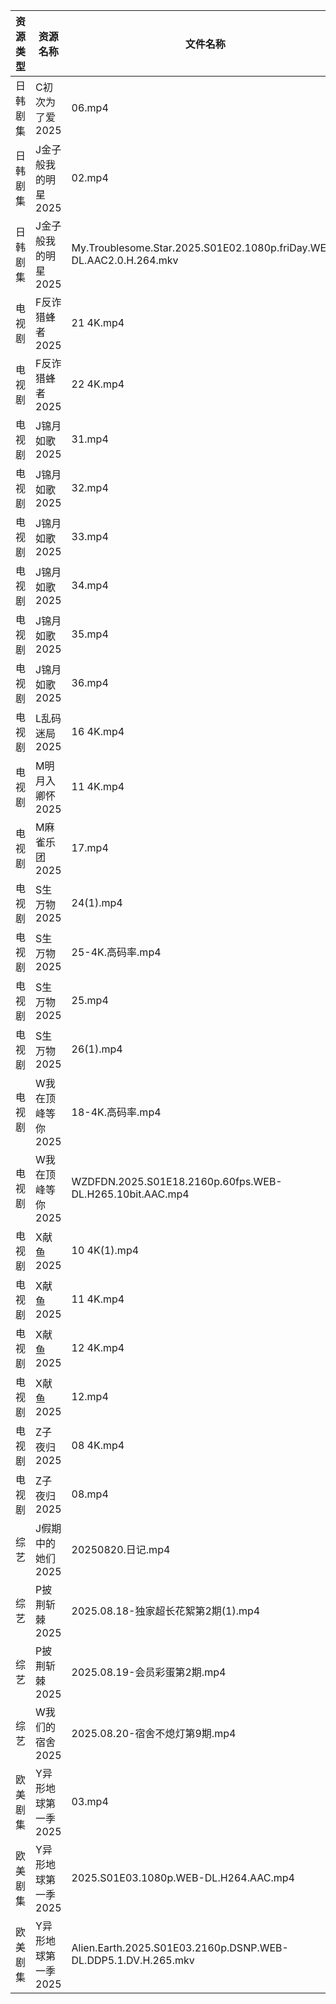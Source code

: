 | 资源类型 | 资源名称         | 文件名称                                                                 | 分享链接                                 | 更新时间                |
| ---- | ------------ | -------------------------------------------------------------------- | ------------------------------------ | ------------------- |
| 日韩剧集 | C初次为了爱2025   | 06.mp4                                                               | https://pan.quark.cn/s/0523b5d1b795  | 2025-08-20 16:16:00 |
| 日韩剧集 | J金子般我的明星2025 | 02.mp4                                                               | https://pan.quark.cn/s/10be8bbe13e5  | 2025-08-20 01:22:28 |
| 日韩剧集 | J金子般我的明星2025 | My.Troublesome.Star.2025.S01E02.1080p.friDay.WEB-DL.AAC2.0.H.264.mkv | https://pan.quark.cn/s/10be8bbe13e5  | 2025-08-20 01:22:25 |
| 电视剧  | F反诈猎蜂者2025   | 21 4K.mp4                                                            | https://www.alipan.com/s/y2n2PsHN76n | 2025-08-20 18:00:33 |
| 电视剧  | F反诈猎蜂者2025   | 22 4K.mp4                                                            | https://www.alipan.com/s/y2n2PsHN76n | 2025-08-20 18:00:33 |
| 电视剧  | J锦月如歌2025    | 31.mp4                                                               | https://www.alipan.com/s/jdpjNxUdeEZ | 2025-08-20 19:00:40 |
| 电视剧  | J锦月如歌2025    | 32.mp4                                                               | https://www.alipan.com/s/jdpjNxUdeEZ | 2025-08-20 19:00:39 |
| 电视剧  | J锦月如歌2025    | 33.mp4                                                               | https://www.alipan.com/s/jdpjNxUdeEZ | 2025-08-20 19:00:39 |
| 电视剧  | J锦月如歌2025    | 34.mp4                                                               | https://www.alipan.com/s/jdpjNxUdeEZ | 2025-08-20 19:00:38 |
| 电视剧  | J锦月如歌2025    | 35.mp4                                                               | https://www.alipan.com/s/jdpjNxUdeEZ | 2025-08-20 19:00:37 |
| 电视剧  | J锦月如歌2025    | 36.mp4                                                               | https://www.alipan.com/s/jdpjNxUdeEZ | 2025-08-20 19:00:36 |
| 电视剧  | L乱码迷局2025    | 16 4K.mp4                                                            | https://www.alipan.com/s/CJ4yqcSAku1 | 2025-08-20 18:00:46 |
| 电视剧  | M明月入卿怀2025   | 11 4K.mp4                                                            | https://www.alipan.com/s/xHamJTAqzs9 | 2025-08-20 21:00:56 |
| 电视剧  | M麻雀乐团2025    | 17.mp4                                                               | https://pan.quark.cn/s/6f7fe24c7e8f  | 2025-08-20 01:25:44 |
| 电视剧  | S生万物2025     | 24(1).mp4                                                            | https://www.alipan.com/s/o5nqxSzSEEC | 2025-08-20 20:57:28 |
| 电视剧  | S生万物2025     | 25-4K.高码率.mp4                                                        | https://www.alipan.com/s/o5nqxSzSEEC | 2025-08-20 20:57:27 |
| 电视剧  | S生万物2025     | 25.mp4                                                               | https://www.alipan.com/s/o5nqxSzSEEC | 2025-08-20 20:57:26 |
| 电视剧  | S生万物2025     | 26(1).mp4                                                            | https://www.alipan.com/s/o5nqxSzSEEC | 2025-08-20 20:57:26 |
| 电视剧  | W我在顶峰等你2025  | 18-4K.高码率.mp4                                                        | https://pan.quark.cn/s/cb17e03fd6d6  | 2025-08-20 16:25:51 |
| 电视剧  | W我在顶峰等你2025  | WZDFDN.2025.S01E18.2160p.60fps.WEB-DL.H265.10bit.AAC.mp4             | https://pan.quark.cn/s/cb17e03fd6d6  | 2025-08-20 16:25:42 |
| 电视剧  | X献鱼2025      | 10 4K(1).mp4                                                         | https://www.alipan.com/s/RdyreAB7CLk | 2025-08-20 16:01:27 |
| 电视剧  | X献鱼2025      | 11 4K.mp4                                                            | https://www.alipan.com/s/RdyreAB7CLk | 2025-08-20 18:01:21 |
| 电视剧  | X献鱼2025      | 12 4K.mp4                                                            | https://www.alipan.com/s/RdyreAB7CLk | 2025-08-20 18:01:21 |
| 电视剧  | X献鱼2025      | 12.mp4                                                               | https://www.alipan.com/s/RdyreAB7CLk | 2025-08-20 16:01:27 |
| 电视剧  | Z子夜归2025     | 08 4K.mp4                                                            | https://www.alipan.com/s/eenSecWfvhF | 2025-08-20 21:01:38 |
| 电视剧  | Z子夜归2025     | 08.mp4                                                               | https://www.alipan.com/s/eenSecWfvhF | 2025-08-20 21:01:37 |
| 综艺   | J假期中的她们2025  | 20250820.日记.mp4                                                      | https://pan.quark.cn/s/7a645271de8d  | 2025-08-20 16:33:12 |
| 综艺   | P披荆斩棘2025    | 2025.08.18-独家超长花絮第2期(1).mp4                                          | https://pan.quark.cn/s/9ae1eb01008d  | 2025-08-20 01:39:09 |
| 综艺   | P披荆斩棘2025    | 2025.08.19-会员彩蛋第2期.mp4                                               | https://pan.quark.cn/s/9ae1eb01008d  | 2025-08-20 01:39:16 |
| 综艺   | W我们的宿舍2025   | 2025.08.20-宿舍不熄灯第9期.mp4                                              | https://pan.quark.cn/s/f9a388d84b7d  | 2025-08-20 16:35:51 |
| 欧美剧集 | Y异形地球第一季2025 | 03.mp4                                                               | https://pan.quark.cn/s/414812145daa  | 2025-08-20 10:35:36 |
| 欧美剧集 | Y异形地球第一季2025 | 2025.S01E03.1080p.WEB-DL.H264.AAC.mp4                                | https://pan.quark.cn/s/414812145daa  | 2025-08-20 16:29:37 |
| 欧美剧集 | Y异形地球第一季2025 | Alien.Earth.2025.S01E03.2160p.DSNP.WEB-DL.DDP5.1.DV.H.265.mkv        | https://pan.quark.cn/s/414812145daa  | 2025-08-20 10:35:38 |
